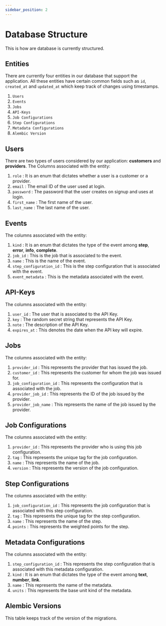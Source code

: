 ```yaml
---
sidebar_position: 2
---
```


# Database Structure

This is how are database is currently structured.

## Entities

There are currently four entities in our database that support the application. All these entities have certain common fields such as `id`, `created_at` and `updated_at` which keep track of changes using timestamps.

1. `Users`
2. `Events`
3. `Jobs`
4. `API-Keys`
5. `Job Configurations`
6. `Step Configurations`
7. `Metadata Configurations`
8. `Alembic Version`

## Users

There are two types of users considered by our application: **customers** and **providers**.
The Columns associated with the entity:

1. `role` : It is an enum that dictates whether a user is a customer or a provider.
2. `email` : The email ID of the user used at login.
3. `password` : The password that the user creates on signup and uses at login.
4. `first_name` : The first name of the user.
5. `last_name` : The last name of the user.

## Events

The columns associated with the entity:

1. `kind` : It is an enum that dictates the type of the event among **step**, **error**, **info**, **complete**.
2. `job_id` : This is the job that is associated to the event.
3. `name` : This is the name of the event.
4. `step_configuration_id` : This is the step configuration that is associated with the event.
5. `event_metadata` : This is the metadata associated with the event.

## API-Keys

The columns associated with the entity:

1. `user_id` : The user that is associated to the API Key.
2. `key` : The random secret string that represents the API Key.
3. `note` : The description of the API Key.
4. `expires_at` : This denotes the date when the API key will expire.

## Jobs

The columns associated with the entity:

1. `provider_id` : This represents the provider that has issued the job.
2. `customer_id` : This represents the customer for whom the job was issued for.
3. `job_configuration_id` : This represents the configuration that is associated with the job.
4. `provider_job_id` : This represents the ID of the job issued by the provider.
5. `provider_job_name` : This represents the name of the job issued by the provider.

## Job Configurations

The columns associated with the entity:

1. `provider_id` : This represents the provider who is using this job configuration.
2. `tag` : This represents the unique tag for the job configuration.
3. `name` : This represents the name of the job.
4. `version` : This represents the version of the job configuration.

## Step Configurations

The columns associated with the entity:

1. `job_configuration_id` : This represents the job configuration that is associated with this step configuration.
2. `tag` : This represents the unique tag for the step configuration.
3. `name` : This represents the name of the step.
4. `points` : This represents the weighted points for the step.

## Metadata Configurations

The columns associated with the entity:

1. `step_configuration_id` : This represents the step configuration that is associated with this metadata configuration.
2. `kind` : It is an enum that dictates the type of the event among **text**, **number**, **link**.
3. `name` : This represents the name of the metadata.
4. `units` : This represents the base unit kind of the metadata.

## Alembic Versions

This table keeps track of the version of the migrations.
